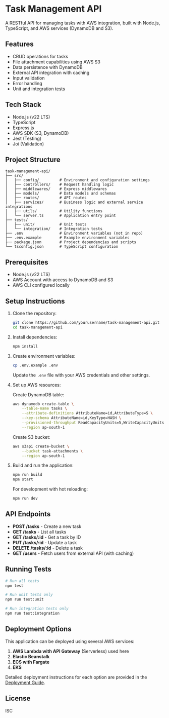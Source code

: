 # Task Management API

A RESTful API for managing tasks with AWS integration, built with Node.js, TypeScript, and AWS services (DynamoDB and S3).

## Features

- CRUD operations for tasks
- File attachment capabilities using AWS S3
- Data persistence with DynamoDB
- External API integration with caching
- Input validation
- Error handling
- Unit and integration tests

## Tech Stack

- Node.js (v22 LTS)
- TypeScript
- Express.js
- AWS SDK (S3, DynamoDB)
- Jest (Testing)
- Joi (Validation)

## Project Structure

```
task-management-api/
├── src/
│   ├── config/         # Environment and configuration settings
│   ├── controllers/    # Request handling logic
│   ├── middlewares/    # Express middlewares
│   ├── models/         # Data models and schemas
│   ├── routes/         # API routes
│   ├── services/       # Business logic and external service integrations
│   ├── utils/          # Utility functions
│   └── server.ts       # Application entry point
├── tests/
│   ├── unit/           # Unit tests
│   └── integration/    # Integration tests
├── .env                # Environment variables (not in repo)
├── .env.example        # Example environment variables
├── package.json        # Project dependencies and scripts
└── tsconfig.json       # TypeScript configuration
```

## Prerequisites

- Node.js (v22 LTS)
- AWS Account with access to DynamoDB and S3
- AWS CLI configured locally

## Setup Instructions

1. Clone the repository:
   ```bash
   git clone https://github.com/yourusername/task-management-api.git
   cd task-management-api
   ```

2. Install dependencies:
   ```bash
   npm install
   ```

3. Create environment variables:
   ```bash
   cp .env.example .env
   ```
   Update the `.env` file with your AWS credentials and other settings.

4. Set up AWS resources:
   
   Create DynamoDB table:
   ```bash
   aws dynamodb create-table \
       --table-name tasks \
       --attribute-definitions AttributeName=id,AttributeType=S \
       --key-schema AttributeName=id,KeyType=HASH \
       --provisioned-throughput ReadCapacityUnits=5,WriteCapacityUnits=5 \
       --region ap-south-1
   ```

   Create S3 bucket:
   ```bash
   aws s3api create-bucket \
       --bucket task-attachments \
       --region ap-south-1
   ```

5. Build and run the application:
   ```bash
   npm run build
   npm start
   ```

   For development with hot reloading:
   ```bash
   npm run dev
   ```

## API Endpoints

- **POST /tasks** - Create a new task
- **GET /tasks** - List all tasks
- **GET /tasks/:id** - Get a task by ID
- **PUT /tasks/:id** - Update a task
- **DELETE /tasks/:id** - Delete a task
- **GET /users** - Fetch users from external API (with caching)

## Running Tests

```bash
# Run all tests
npm test

# Run unit tests only
npm run test:unit

# Run integration tests only
npm run test:integration
```

## Deployment Options

This application can be deployed using several AWS services:

1. **AWS Lambda with API Gateway** (Serverless) used here
2. **Elastic Beanstalk**
3. **ECS with Fargate**
4. **EKS**

Detailed deployment instructions for each option are provided in the [Deployment Guide](./DEPLOYMENT.md).

## License

ISC